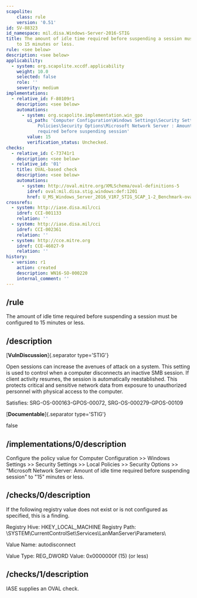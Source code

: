 ```yaml
---
scapolite:
    class: rule
    version: '0.51'
id: SV-88323
id_namespace: mil.disa.Windows-Server-2016-STIG
title: The amount of idle time required before suspending a session must be configured
    to 15 minutes or less.
rule: <see below>
description: <see below>
applicability:
  - system: org.scapolite.xccdf.applicability
    weight: 10.0
    selected: false
    role: ''
    severity: medium
implementations:
  - relative_id: F-80109r1
    description: <see below>
    automations:
      - system: org.scapolite.implementation.win_gpo
        ui_path: 'Computer Configuration\Windows Settings\Security Settings\Local
            Policies\Security Options\Microsoft Network Server : Amount of idle time
            required before suspending session'
        value: 15
        verification_status: Unchecked.
checks:
  - relative_id: C-73741r1
    description: <see below>
  - relative_id: '01'
    title: OVAL-based check
    description: <see below>
    automations:
      - system: http://oval.mitre.org/XMLSchema/oval-definitions-5
        idref: oval:mil.disa.stig.windows:def:1201
        href: U_MS_Windows_Server_2016_V1R7_STIG_SCAP_1-2_Benchmark-oval.xml
crossrefs:
  - system: http://iase.disa.mil/cci
    idref: CCI-001133
    relation: ''
  - system: http://iase.disa.mil/cci
    idref: CCI-002361
    relation: ''
  - system: http://cce.mitre.org
    idref: CCE-46027-9
    relation: ''
history:
  - version: r1
    action: created
    description: WN16-SO-000220
    internal_comment: ''
---
```



## /rule

The amount of idle time required before suspending a session must be configured to 15 minutes or less.

## /description

[**VulnDiscussion**]{.separator type='STIG'}

Open sessions can increase the avenues of attack on a system. This setting is used to control when a computer disconnects an inactive SMB session. If client activity resumes, the session is automatically reestablished. This protects critical and sensitive network data from exposure to unauthorized personnel with physical access to the computer.

Satisfies: SRG-OS-000163-GPOS-00072, SRG-OS-000279-GPOS-00109

[**Documentable**]{.separator type='STIG'}

false

## /implementations/0/description

Configure the policy value for Computer Configuration >> Windows Settings >> Security Settings >> Local Policies >> Security Options >> "Microsoft Network Server: Amount of idle time required before suspending session" to "15" minutes or less.

## /checks/0/description

If the following registry value does not exist or is not configured as specified, this is a finding.

Registry Hive:  HKEY_LOCAL_MACHINE
Registry Path:  \SYSTEM\CurrentControlSet\Services\LanManServer\Parameters\

Value Name:  autodisconnect

Value Type:  REG_DWORD
Value:  0x0000000f (15) (or less)

## /checks/1/description

IASE supplies an OVAL check.
